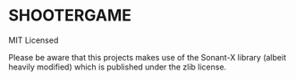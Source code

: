 
# SHOOTERGAME

MIT Licensed

Please be aware that this projects makes use of the Sonant-X library (albeit heavily modified) which is published under the zlib license.
